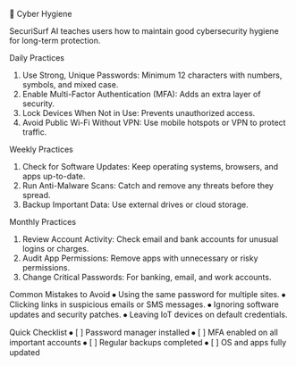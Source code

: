 🧼 Cyber Hygiene

SecuriSurf AI teaches users how to maintain good cybersecurity hygiene for long-term protection.

Daily Practices
1.	Use Strong, Unique Passwords: Minimum 12 characters with numbers, symbols, and mixed case.
2.	Enable Multi-Factor Authentication (MFA): Adds an extra layer of security.
3.	Lock Devices When Not in Use: Prevents unauthorized access.
4.	Avoid Public Wi-Fi Without VPN: Use mobile hotspots or VPN to protect traffic.

Weekly Practices
1.	Check for Software Updates: Keep operating systems, browsers, and apps up-to-date.
2.	Run Anti-Malware Scans: Catch and remove any threats before they spread.
3.	Backup Important Data: Use external drives or cloud storage.

Monthly Practices
1.	Review Account Activity: Check email and bank accounts for unusual logins or charges.
2.	Audit App Permissions: Remove apps with unnecessary or risky permissions.
3.	Change Critical Passwords: For banking, email, and work accounts.

Common Mistakes to Avoid
⦁	Using the same password for multiple sites.
⦁	Clicking links in suspicious emails or SMS messages.
⦁	Ignoring software updates and security patches.
⦁	Leaving IoT devices on default credentials.

Quick Checklist
⦁	[ ] Password manager installed
⦁	[ ] MFA enabled on all important accounts
⦁	[ ] Regular backups completed
⦁	[ ] OS and apps fully updated
